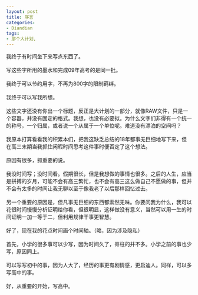 ```yaml
---
layout: post
title: 序言
categories:
- Diandian
tags:
- 那个大计划, 
---
```

我终于有时间坐下来写点东西了。
<br />
<br />写这些字所用的墨水和完成09年高考的是同一批。
<br />
<br />我终于可以节约用字，不再为800字的限制羁绊。
<br />
<br />我终于可以写我所想。
<br />
<br />这些文字还没有你出一个标题，反正是大计划的一部分，就像RAW文件，只是一个容器，并没有固定的格式。我想，也没有必要拟。为什么文字们非得有一个统一的称号，一个归属，或者说一个从属于一个单位呢。难道没有漂泊的空间吗？
<br />
<br />我原本打算看看我的积累本们，把我这缺乏总结的18年都事无巨细地写下来，但在高三末期当我抓住闲暇时间思考这件事时便否定了这个想法。
<br />
<br />原因有很多，抓重要的说。
<br />
<br />我没时间写；没时间看。假期很长，但是我想做的事情也很多。之后的人生，应当是拼搏的岁月，可能不会有高三繁忙，也不会有高三这么做自己不愿做的事，但并不会有太多的时间让我无聊以至于像我老了以后那样回忆过去。
<br />
<br />另一个重要的原因是，但凡事无巨细的东西都索然无味。你要问我为什么，我可以花很时间慢慢分析证明给你看，但很明显，这样做没有意义，当然可以用一生的时间证明一加一等于二，但利用规律干事更智慧。
<br />
<br />好了，现在我的花点时间画个时间轴。（略，因为涉及隐私）
<br />
<br />首先，小学的很多事可以少写，因为时间久了，脊柱的并不多。小学之前的事也少写，原因同上。
<br />
<br />可以写写初中的事，因为人大了，经历的事更有剧情感，更启迪人。同样，可以多写高中的事。
<br />
<br />好，从重要的开始，写高中。